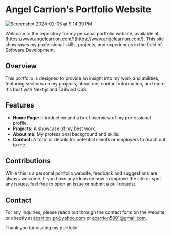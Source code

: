 # Angel Carrion's Portfolio Website
![Screenshot 2024-02-05 at 9 14 39 PM](https://github.com/AngelJCT/software_engineer_portfolio/assets/114013753/bfaaf06d-c080-44f2-9a61-3ebae8eb9d81)

Welcome to the repository for my personal portfolio website, available at [https://www.angelcarrion.com/](https://www.angelcarrion.com/). This site showcases my professional skills, projects, and experiences in the field of Software Development.

## Overview

This portfolio is designed to provide an insight into my work and abilities, featuring sections on my projects, about me, contact information, and more. It's built with Next.js and Tailwind CSS.

## Features

- **Home Page:** Introduction and a brief overview of my professional profile.
- **Projects:** A showcase of my best work.
- **About me:** My professional background and skills.
- **Contact:** A form or details for potential clients or employers to reach out to me.


## Contributions

While this is a personal portfolio website, feedback and suggestions are always welcome. If you have any ideas on how to improve the site or spot any issues, feel free to open an issue or submit a pull request.

## Contact

For any inquiries, please reach out through the contact form on the website, or directly at acarrion_pr@yahoo.com or acarrion5991@gmail.com.

Thank you for visiting my portfolio!

